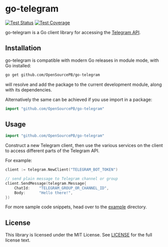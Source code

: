 # go-telegram #

[![Test Status](https://github.com/OpenSourcePB/go-telegram/workflows/tests/badge.svg)](https://github.com/OpenSourcePB/go-telegram/actions?query=workflow%3Atests)
[![Test Coverage](https://codecov.io/gh/OpenSourcePB/go-telegram/branch/master/graph/badge.svg?token=MMlSlIbqOT)](https://codecov.io/gh/OpenSourcePB/go-telegram)

go-telegram is a Go client library for accessing the [Telegram API][].

## Installation ##

go-telegram is compatible with modern Go releases in module mode, with Go installed:

```bash
go get github.com/OpenSourcePB/go-telegram
```

will resolve and add the package to the current development module, along with its dependencies.

Alternatively the same can be achieved if you use import in a package:

```go
import "github.com/OpenSourcePB/go-telegram"
```

## Usage ##

```go
import "github.com/OpenSourcePB/go-telegram"
```

Construct a new Telegram client, then use the various services on the client to
access different parts of the Telegram API. 

For example:

```go
client := telegram.NewClient("TELEGRAM_BOT_TOKEN")

// send plain message to Telegram channel or group
client.SendMessage(telegram.Message{
    ChatId:    "TELEGRAM_GROUP_OR_CHANNEL_ID",
    Body:      "Hello there!",
})
```

For more sample code snippets, head over to the
[example](https://github.com/OpenSourcePB/go-telegram/tree/master/example) directory.

## License ##

This library is licensed under the MIT License. See
[LICENSE](https://github.com/OpenSourcePB/go-telegram/blob/master/LICENSE) for the full
license text.

[Telegram API]: https://core.telegram.org/api
